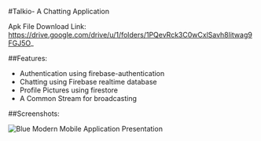 #Talkio- A Chatting Application

Apk File Download Link: 
https://drive.google.com/drive/u/1/folders/1PQevRck3C0wCxlSavh8litwag9FGJ5O_

##Features:
  - Authentication using firebase-authentication
  - Chatting using Firebase realtime database
  - Profile Pictures using firestore
  - A Common Stream for broadcasting
    
##Screenshots: 

![Blue Modern Mobile Application Presentation](https://github.com/harshjoshi004/Talkio-ChattingApp/assets/138373025/2f03b44f-cb30-4270-b0c0-77bd6c1b234b)


